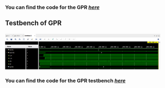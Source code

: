 ### You can find the code for the GPR [*here*](https://github.com/fctanglao/ComputerArchitectureLabs/blob/main/Lab%200/gpr.v)

## Testbench of GPR
### ![Testbench](https://github.com/fctanglao/ComputerArchitectureLabs/blob/main/Lab%200/gpr%20testbench.png)
### You can find the code for the GPR testbench [*here*](https://github.com/fctanglao/ComputerArchitectureLabs/blob/main/Lab%200/gpr_tb.v)

